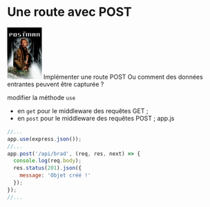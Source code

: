 # Une route avec POST
<img src="../img/postman.webp" width="80">  
Implémenter une route POST  
Ou comment des données entrantes peuvent être capturée ?


modifier la méthode  <code>use</code>  
- en  <code>get</code>  pour le middleware des requêtes GET ;
- en  <code>post</code>  pour le middleware des requêtes POST ;
app.js
```js
//...
app.use(express.json());
//...
app.post('/api/brad', (req, res, next) => {
  console.log(req.body);
  res.status(201).json({
    message: 'Objet créé !'
  });
});
//...
```